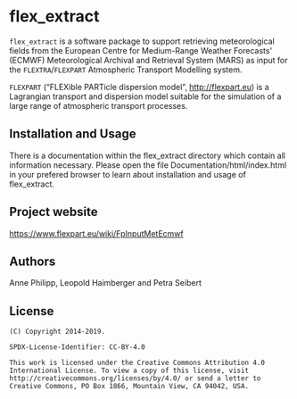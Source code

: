 # flex_extract

`flex_extract` is a software package to support retrieving meteorological fields from the European Centre for Medium-Range Weather Forecasts' (ECMWF) Meteorological Archival and Retrieval System (MARS) as input for the `FLEXTRA`/`FLEXPART` Atmospheric Transport Modelling system.

`FLEXPART` (“FLEXible PARTicle dispersion model”, http://flexpart.eu) is a Lagrangian transport and dispersion model suitable for the simulation of a large range of atmospheric transport processes.


## Installation and Usage

There is a documentation within the flex_extract directory which contain all information necessary. 
Please open the file Documentation/html/index.html in your prefered browser to learn about installation and usage of flex_extract.

## Project website

https://www.flexpart.eu/wiki/FpInputMetEcmwf

## Authors

Anne Philipp, Leopold Haimberger and Petra Seibert

## License
    (C) Copyright 2014-2019.

    SPDX-License-Identifier: CC-BY-4.0

    This work is licensed under the Creative Commons Attribution 4.0
    International License. To view a copy of this license, visit
    http://creativecommons.org/licenses/by/4.0/ or send a letter to
    Creative Commons, PO Box 1866, Mountain View, CA 94042, USA.